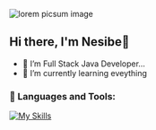 ![lorem picsum image](https://thumbs.dreamstime.com/b/programming-language-coding-banner-compilation-css-technology-210006161.jpg)
## Hi there, I'm Nesibe👋


- 🔭 I’m Full Stack Java Developer...
- 🌱 I’m currently learning eveything

### 🔧 Languages and Tools:

[![My Skills](https://skillicons.dev/icons?i=js,html,css,java,cpp,react,git,postman)](https://skillicons.dev)





